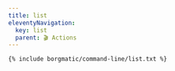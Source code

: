 ```yaml
---
title: list
eleventyNavigation:
  key: list
  parent: 🎬 Actions
---
```


```bash
{% include borgmatic/command-line/list.txt %}
```
